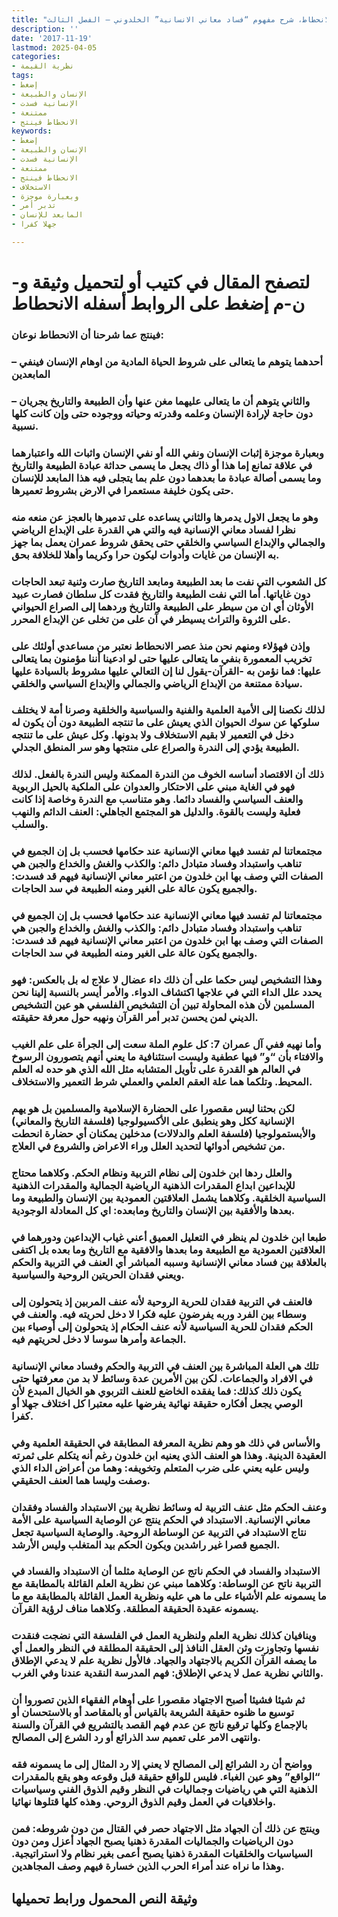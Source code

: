 ```yaml
---
title: "الانحطاط، شرح مفهوم “فساد معاني الانسانية” الخلدوني – الفصل الثالث"
description: ''
date: '2017-11-19'
lastmod: 2025-04-05
categories:
- نظرية القيمة
tags:
- إضغط
- الإنسان والطبيعة
- الإنسانية فسدت
- ممتنعة
- الانحطاط فينتج
keywords:
- إضغط
- الإنسان والطبيعة
- الإنسانية فسدت
- ممتنعة
- الانحطاط فينتج
- الاستخلاف
- وبعبارة موجزة
- تدبر أمر
- المابعد للإنسان
- جهلا كفرا

---
```

# **لتصفح المقال في كتيب أو لتحميل وثيقة و-ن-م إضغط على الروابط أسفله** **الانحطاط**

### فينتج عما شرحنا أن الانحطاط نوعان:

### – أحدهما يتوهم ما يتعالى على شروط الحياة المادية من اوهام الإنسان فينفي المابعدين

### – والثاني يتوهم أن ما يتعالى عليهما مغن عنها وأن الطبيعة والتاريخ يجريان دون حاجة لإرادة الإنسان وعلمه وقدرته وحياته ووجوده حتى وإن كانت كلها نسبية.

### وبعبارة موجزة إثبات الإنسان ونفي الله أو نفي الإنسان واثبات الله واعتبارهما في علاقة تمانع إما هذا أو ذاك يجعل ما يسمى حداثة عبادة الطبيعة والتاريخ وما يسمى أصالة عبادة ما بعدهما دون علم بما يتجلى فيه هذا المابعد للإنسان حتى يكون خليفة مستعمرا في الارض بشروط تعميرها.

### وهو ما يجعل الاول يدمرها والثاني يساعده على تدميرها بالعجز عن منعه منه نظرا لفساد معاني الإنسانية فيه والتي هي القدرة على الإبداع الرياضي والجمالي والإبداع السياسي والخلقي حتى يحقق شروط عمران يعمل بما جهز به الإنسان من غايات وأدوات ليكون حرا وكريما وأهلا للخلافة بحق.

### كل الشعوب التي نفت ما بعد الطبيعة ومابعد التاريخ صارت وثنية تبعد الحاجات دون غاياتها. أما التي نفت الطبيعة والتاريخ فقدت كل سلطان فصارت عبيد الأوثان أي ان من سيطر على الطبيعة والتاريخ وردهما إلى الصراع الحيواني على الثروة والتراث يسيطر في آن على من تخلى عن الإبداع المحرر.

### وإذن فهؤلاء ومنهم نحن منذ عصر الانحطاط نعتبر من مساعدي أولئك على تخريب المعمورة بنفي ما يتعالى عليها حتى لو ادعينا أننا مؤمنون بما يتعالى عليها: فما نؤمن به -القرآن-يقول لنا إن التعالي عليها مشروط بالسيادة عليها سيادة ممتنعة من الإبداع الرياضي والجمالي والإبداع السياسي والخلقي.

### لذلك نكصنا إلى الأمية العلمية والفنية والسياسية والخلقية وصرنا أمة لا يختلف سلوكها عن سوك الحيوان الذي يعيش على ما تنتجه الطبيعة دون أن يكون له دخل في التعمير لا بقيم الاستخلاف ولا بدونها. وكل عيش على ما تنتجه الطبيعة يؤدي إلى الندرة والصراع على منتجها وهو سر المنطق الجدلي.

### ذلك أن الاقتصاد أساسه الخوف من الندرة الممكنة وليس الندرة بالفعل. لذلك فهو في الغاية مبني على الاحتكار والعدوان على الملكية بالحيل الربوية والعنف السياسي والفساد دائما. وهو متناسب مع الندرة وخاصة إذا كانت فعلية وليست بالقوة. والدليل هو المجتمع الجاهلي: العنف الدائم والنهب والسلب.

### مجتمعاتنا لم تفسد فيها معاني الإنسانية عند حكامها فحسب بل إن الجميع في تناهب واستبداد وفساد متبادل دائم: والكذب والغش والخداع والجبن هي الصفات التي وصف بها ابن خلدون من اعتبر معاني الإنسانية فيهم قد فسدت: والجميع يكون عالة على الغير ومنه الطبيعة في سد الحاجات.

### مجتمعاتنا لم تفسد فيها معاني الإنسانية عند حكامها فحسب بل إن الجميع في تناهب واستبداد وفساد متبادل دائم: والكذب والغش والخداع والجبن هي الصفات التي وصف بها ابن خلدون من اعتبر معاني الإنسانية فيهم قد فسدت: والجميع يكون عالة على الغير ومنه الطبيعة في سد الحاجات.

### وهذا التشخيص ليس حكما على أن ذلك داء عضال لا علاج له بل بالعكس: فهو يحدد علل الداء التي في علاجها اكتشاف الدواء. والأمر أيسر بالنسبة إلينا نحن المسلمين لأن هذه المحاولة تبين أن التشخيص الفلسفي هو عين التشخيص الديني لمن يحسن تدبر أمر القرآن ونهيه حول معرفة حقيقته.

### وأما نهيه ففي آل عمران 7: كل علوم الملة سعت إلى الجرأة على علم الغيب والافتاء بأن “و” فيها عطفية وليست استئنافية ما يعني أنهم يتصورون الرسوخ في العالم هو القدرة على تأويل المتشابه مثل الله الذي هو حده له العلم المحيط. وتلكما هما علة العقم العلمي والعملي شرط التعمير والاستخلاف.

### لكن بحثنا ليس مقصورا على الحضارة الإسلامية والمسلمين بل هو يهم الإنسانية ككل وهو ينطبق على الأكسيولوجيا (فلسفة التاريخ والمعاني) والأبستمولوجيا (فلسفة العلم والدلالات) مدخلين يمكنان أي حضارة انحطت من تشخيص أدوائها لتحديد العلل وراء الاعراض والشروع في العلاج.

### والعلل ردها ابن خلدون إلى نظام التربية ونظام الحكم. وكلاهما محتاج للإبداعين ابداع المقدرات الذهنية الرياضية الجمالية والمقدرات الذهنية السياسية الخلقية. وكلاهما يشمل العلاقتين العمودية بين الإنسان والطبيعة وما بعدها والأفقية بين الإنسان والتاريخ ومابعده: اي كل المعادلة الوجودية.

### طبعا ابن خلدون لم ينظر في التعليل العميق أعني غياب الإبداعين ودورهما في العلاقتين العمودية مع الطبيعة وما بعدها والافقية مع التاريخ وما بعده بل اكتفى بالعلاقة بين فساد معاني الإنسانية وسببه المباشر أي العنف في التربية والحكم ويعني فقدان الحريتين الروحية والسياسية.

### فالعنف في التربية فقدان للحرية الروحية لأنه عنف المربين إذ يتحولون إلى وسطاء بين الفرد وربه يفرضون عليه فكرا لا دخل لحريته فيه. والعنف في الحكم فقدان للحرية السياسية لأنه عنف الحكام إذ يتحولون إلى أوصياء بين الجماعة وأمرها سوسا لا دخل لحريتهم فيه.

### تلك هي العلة المباشرة بين العنف في التربية والحكم وفساد معاني الإنسانية في الافراد والجماعات. لكن بين الأمرين عدة وسائط لا بد من معرفتها حتى يكون ذلك كذلك: فما يفقده الخاضع للعنف التربوي هو الخيال المبدع لأن الوصي يجعل أفكاره حقيقة نهائية يفرضها عليه معتبرا كل اختلاف جهلا أو كفرا.

### والأساس في ذلك هو وهم نظرية المعرفة المطابقة في الحقيقة العلمية وفي العقيدة الدينية. وهذا هو العنف الذي يعنيه ابن خلدون رغم أنه يتكلم على ثمرته وليس عليه يعني على ضرب المتعلم وتخويفه: وهما من أعراض الداء الذي وصفت وليسا هما العنف الحقيقي.

### وعنف الحكم مثل عنف التربية له وسائط نظرية بين الاستبداد والفساد وفقدان معاني الإنسانية. الاستبداد في الحكم ينتج عن الوصاية السياسية على الأمة نتاج الاستبداد في التربية عن الوساطة الروحية. والوصاية السياسية تجعل الجميع قصرا غير راشدين ويكون الحكم بيد المتغلب وليس الأرشد.

### الاستبداد والفساد في الحكم ناتج عن الوصاية مثلما أن الاستبداد والفساد في التربية ناتح عن الوساطة: وكلاهما مبني عن نظرية العلم القائلة بالمطابقة مع ما يسمونه علم الأشياء على ما هي عليه ونظرية العمل القائلة بالمطابقة مع ما يسمونه عقيدة الحقيقة المطلقة. وكلاهما مناف لرؤية القرآن.

### وينافيان كذلك نظرية العلم ولنظرية العمل في الفلسفة التي نضجت فنقدت نفسها وتجاوزت وثن العقل النافذ إلى الحقيقة المطلقة في النظر والعمل أي ما يصفه القرآن الكريم بالاجتهاد والجهاد. فالأول نظرية علم لا يدعي الإطلاق والثاني نظرية عمل لا يدعي الإطلاق: فهم المدرسة النقدية عندنا وفي الغرب.

### ثم شيئا فشيئا أصبح الاجتهاد مقصورا على أوهام الفقهاء الذين تصوروا أن توسيع ما ظنوه حقيقة الشريعة بالقياس أو بالمقاصد أو بالاستحسان أو بالإجماع وكلها ترقيع ناتج عن عدم فهم القصد بالتشريع في القرآن والسنة وانتهى الامر على تعميم سد الذرائع أو رد الشرع إلى المصالح.

### وواضح أن رد الشرائع إلى المصالح لا يعني إلا رد المثال إلى ما يسمونه فقه “الواقع” وهو عين الغباء. فليس للواقع حقيقة قبل وقوعه وهو يقع بالمقدرات الذهنية التي هي رياضيات وجماليات في النظر وقيم الذوق الفني وسياسيات واخلاقيات في العمل وقيم الذوق الروحي. وهذه كلها قتلوها نهائيا.

### وينتج عن ذلك أن الجهاد مثل الاجتهاد حصر في القتال من دون شروطه: فمن دون الرياضيات والجماليات المقدرة ذهنيا يصبح الجهاد أعزل ومن دون السياسيات والخلقيات المقدرة ذهنيا يصبح أعمى بغير نظام ولا استراتيجية. وهذا ما نراه عند أمراء الحرب الذين خسارة فيهم وصف المجاهدين.

## وثيقة النص المحمول ورابط تحميلها

###

